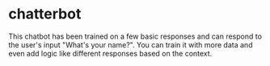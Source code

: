 # chatterbot
This chatbot has been trained on a few basic responses and can respond to the user's input "What's your name?". You can train it with more data and even add logic like different responses based on the context.
